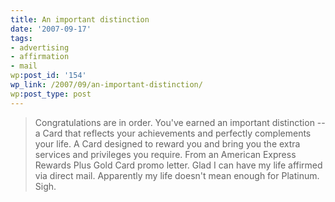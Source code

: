 ```yaml
---
title: An important distinction
date: '2007-09-17'
tags:
- advertising
- affirmation
- mail
wp:post_id: '154'
wp_link: /2007/09/an-important-distinction/
wp:post_type: post
---
```


> Congratulations are in order. You've earned an important distinction -- a Card that reflects your achievements and perfectly complements your life. A Card designed to reward you and bring you the extra services and privileges you require.
From an American Express Rewards Plus Gold Card promo letter. Glad I can have my life affirmed via direct mail. Apparently my life doesn't mean enough for Platinum. Sigh.
